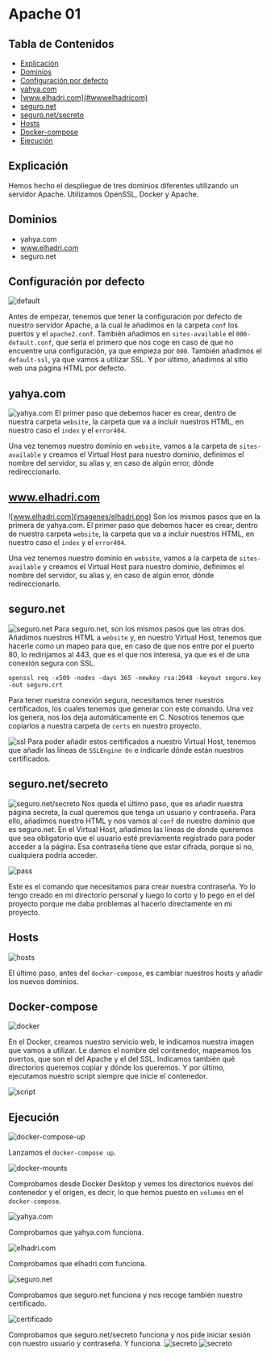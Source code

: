 # Apache 01

## Tabla de Contenidos

- [Explicación](#explicación)
- [Dominios](#dominios)
- [Configuración por defecto](#configuración-por-defecto)
- [yahya.com](#yahacom)
- [www.elhadri.com](#wwwelhadricom)
- [seguro.net](#seguronet)
- [seguro.net/secreto](#seguronetsecreto)
- [Hosts](#hosts)
- [Docker-compose](#docker-compose)
- [Ejecución](#ejecución)


## Explicación

Hemos hecho el despliegue de tres dominios diferentes utilizando un servidor Apache. Utilizamos OpenSSL, Docker y Apache.

## Dominios

- yahya.com
- www.elhadri.com
- seguro.net

## Configuración por defecto

![default](imagenes/default.png)

Antes de empezar, tenemos que tener la configuración por defecto de nuestro servidor Apache, a la cual le añadimos en la carpeta `conf` los puertos y el `apache2.conf`. También añadimos en `sites-available` el `000-default.conf`, que sería el primero que nos coge en caso de que no encuentre una configuración, ya que empieza por `000`. También añadimos el `default-ssl`, ya que vamos a utilizar SSL. Y por último, añadimos al sitio web una página HTML por defecto.

## yahya.com

![yahya.com](imagenes/yahya-com.png)
El primer paso que debemos hacer es crear, dentro de nuestra carpeta `website`, la carpeta que va a incluir nuestros HTML, en nuestro caso el `index` y el `error404`.

Una vez tenemos nuestro dominio en `website`, vamos a la carpeta de `sites-available` y creamos el Virtual Host para nuestro dominio, definimos el nombre del servidor, su alias y, en caso de algún error, dónde redireccionarlo.

## www.elhadri.com

![www.elhadri.com](imagenes/elhadri.png)
Son los mismos pasos que en la primera de yahya.com. El primer paso que debemos hacer es crear, dentro de nuestra carpeta `website`, la carpeta que va a incluir nuestros HTML, en nuestro caso el `index` y el `error404`.

Una vez tenemos nuestro dominio en `website`, vamos a la carpeta de `sites-available` y creamos el Virtual Host para nuestro dominio, definimos el nombre del servidor, su alias y, en caso de algún error, dónde redireccionarlo.

## seguro.net

![seguro.net](imagenes/seguro.png)
Para seguro.net, son los mismos pasos que las otras dos. Añadimos nuestros HTML a `website` y, en nuestro Virtual Host, tenemos que hacerle como un mapeo para que, en caso de que nos entre por el puerto 80, lo redirijamos al 443, que es el que nos interesa, ya que es el de una conexión segura con SSL.


```
openssl req -x509 -nodes -days 365 -newkey rsa:2048 -keyout seguro.key -out seguro.crt
```
Para tener nuestra conexión segura, necesitamos tener nuestros certificados, los cuales tenemos que generar con este comando. Una vez los genera, nos los deja automáticamente en C. Nosotros tenemos que copiarlos a nuestra carpeta de `certs` en nuestro proyecto.

![ssl](imagenes/ssl.png)
Para poder añadir estos certificados a nuestro Virtual Host, tenemos que añadir las líneas de `SSLEngine On` e indicarle dónde están nuestros certificados.

## seguro.net/secreto

![seguro.net/secreto](imagenes/secreto.png)
Nos queda el último paso, que es añadir nuestra página secreta, la cual queremos que tenga un usuario y contraseña. Para ello, añadimos nuestro HTML y nos vamos al `conf` de nuestro dominio que es seguro.net. En el Virtual Host, añadimos las líneas de donde queremos que sea obligatorio que el usuario esté previamente registrado para poder acceder a la página. Esa contraseña tiene que estar cifrada, porque si no, cualquiera podría acceder.

![pass](imagenes/comando-pass.png)

Este es el comando que necesitamos para crear nuestra contraseña. Yo lo tengo creado en mi directorio personal y luego lo corto y lo pego en el del proyecto porque me daba problemas al hacerlo directamente en mi proyecto.

## Hosts

![hosts](imagenes/hosts.png)

El último paso, antes del `docker-compose`, es cambiar nuestros hosts y añadir los nuevos dominios.

## Docker-compose

![docker](imagenes/docker-compose.png)

En el Docker, creamos nuestro servicio web, le indicamos nuestra imagen que vamos a utilizar. Le damos el nombre del contenedor, mapeamos los puertos, que son el del Apache y el del SSL. Indicamos también qué directorios queremos copiar y dónde los queremos. Y por último, ejecutamos nuestro script siempre que inicie el contenedor.

![script](imagenes/script.png)

## Ejecución

![docker-compose-up](imagenes/docker-up.png)

Lanzamos el `docker-compose up`.

![docker-mounts](imagenes/docker-mounts.png)

Comprobamos desde Docker Desktop y vemos los directorios nuevos del contenedor y el origen, es decir, lo que hemos puesto en `volumes` en el `docker-compose`.

![yahya.com](imagenes/yahya.png)

Comprobamos que yahya.com funciona.

![elhadri.com](imagenes/elhadri-fun.png)

Comprobamos que elhadri.com funciona.

![seguro.net](imagenes/seguro-fun.png)

Comprobamos que seguro.net funciona y nos recoge también nuestro certificado.

![certificado](imagenes/cert-fun.png)


Comprobamos que seguro.net/secreto funciona y nos pide iniciar sesión con nuestro usuario y contraseña. Y funciona.
![secreto](imagenes/user-fun.png)
![secreto](imagenes/secreto-fun.png)




